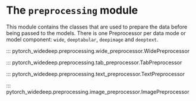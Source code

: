 # The ``preprocessing`` module

This module contains the classes that are used to prepare the data before
being passed to the models. There is one Preprocessor per data mode or
model component: ``wide``, ``deeptabular``, ``deepimage`` and ``deeptext``.

::: pytorch_widedeep.preprocessing.wide_preprocessor.WidePreprocessor

::: pytorch_widedeep.preprocessing.tab_preprocessor.TabPreprocessor

::: pytorch_widedeep.preprocessing.text_preprocessor.TextPreprocessor

::: pytorch_widedeep.preprocessing.image_preprocessor.ImagePreprocessor

